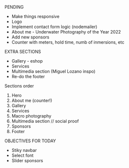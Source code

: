 PENDING 

* Make things responsive
* Logo
* Implement contact form logic (nodemailer)
* About me - Underwater Photography of the Year 2022
* Add new sponsors
* Counter with meters, hold time, numb of inmersions, etc

EXTRA SECTIONS
* Gallery - eshop
* Services
* Multimedia section (Miguel Lozano inspo)
* Re-do the footer


Sections order
1. Hero
2. About me (counter!)
2. Gallery
3. Services
4. Macro photography
5. Multimedia section // social proof
6. Sponsors
7. Footer


OBJECTIVES FOR TODAY
- Stiky navbar
- Select font
- Slider sponsors
